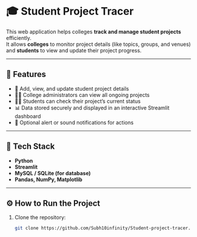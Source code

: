 # 🎓 Student Project Tracer

This web application helps colleges **track and manage student projects** efficiently.  
It allows **colleges** to monitor project details (like topics, groups, and venues) and **students** to view and update their project progress.

---

## 🚀 Features
- 🧾 Add, view, and update student project details  
- 👩‍🏫 College administrators can view all ongoing projects  
- 👨‍🎓 Students can check their project’s current status  
- 📊 Data stored securely and displayed in an interactive Streamlit dashboard  
- 🔔 Optional alert or sound notifications for actions  

---

## 🧰 Tech Stack
- **Python**
- **Streamlit**
- **MySQL / SQLite (for database)**
- **Pandas, NumPy, Matplotlib**

---

## ⚙️ How to Run the Project
1. Clone the repository:
   ```bash
   git clone https://github.com/Subh10infinity/Student-project-tracer.git
